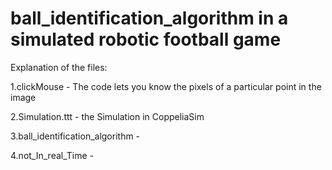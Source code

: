 # ball_identification_algorithm in a simulated robotic football game

Explanation of the files:

1.clickMouse - The code lets you know the pixels of a particular point in the image

2.Simulation.ttt - the Simulation in CoppeliaSim

3.ball_identification_algorithm - 

4.not_In_real_Time - 
 
